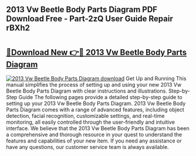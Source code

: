 ## 2013 Vw Beetle Body Parts Diagram PDF Download Free - Part-2zQ User Guide Repair rBXh2

# <h2><a href="http://dfnur5.blite.top/?on=2013+Vw+Beetle+Body+Parts+Diagram">🔗Download New 👉🔴 2013 Vw Beetle Body Parts Diagram</a></h2>

[![2013 Vw Beetle Body Parts Diagram download](https://i.imgur.com/lujVjoI.png)](http://dfnur5.blite.top/?on=2013+Vw+Beetle+Body+Parts+Diagram)
Get Up and Running This manual simplifies the process of setting up and using your new 2013 Vw Beetle Body Parts Diagram with clear instructions and illustrations. Step-by-Step Guide The following pages provide a detailed step-by-step guide to setting up your 2013 Vw Beetle Body Parts Diagram. 2013 Vw Beetle Body Parts Diagram comes with a range of advanced features, including object detection, facial recognition, customizable settings, and real-time monitoring, all easily controlled through the user-friendly and intuitive interface. We believe that the 2013 Vw Beetle Body Parts Diagram has been a comprehensive and thorough resource in your quest to understand the features and capabilities of your new item. If you need any assistance or have any questions, our customer service team is always available.
